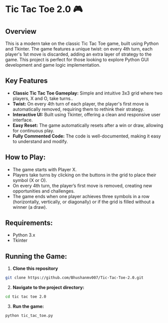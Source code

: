 # Tic Tac Toe 2.0 🎮 
## Overview
This is a modern take on the classic Tic Tac Toe game, built using Python and Tkinter. The game features a unique twist: on every 4th turn, each player's 1st move is discarded, adding an extra layer of strategy to the game. This project is perfect for those looking to explore Python GUI development and game logic implementation.

## Key Features
* **Classic Tic Tac Toe Gameplay:** Simple and intuitive 3x3 grid where two players, X and O, take turns..
* **Twist:** On every 4th turn of each player, the player's first move is automatically removed, requiring them to rethink their strategy.
* **Interactive UI:** Built using Tkinter, offering a clean and responsive user interface.
* **Easy Reset:** The game automatically resets after a win or draw, allowing for continuous play.
* **Fully Commented Code:** The code is well-documented, making it easy to understand and modify.

## How to Play:
* The game starts with Player X.
* Players take turns by clicking on the buttons in the grid to place their symbol (X or O).
* On every 4th turn, the player’s first move is removed, creating new opportunities and challenges.
* The game ends when one player achieves three symbols in a row (horizontally, vertically, or diagonally) or if the grid is filled without a winner (a draw).

## Requirements:
* Python 3.x
* Tkinter 

## Running the Game:

1. **Clone this repository**
``` bash
git clone https://github.com/Bhushanmv007/Tic-Tac-Toe-2.0.git
```
2. **Navigate to the project directory:**
``` bash
cd tic tac toe 2.0
```
3. **Run the game:**
```bash 
python tic_tac_toe.py
```
